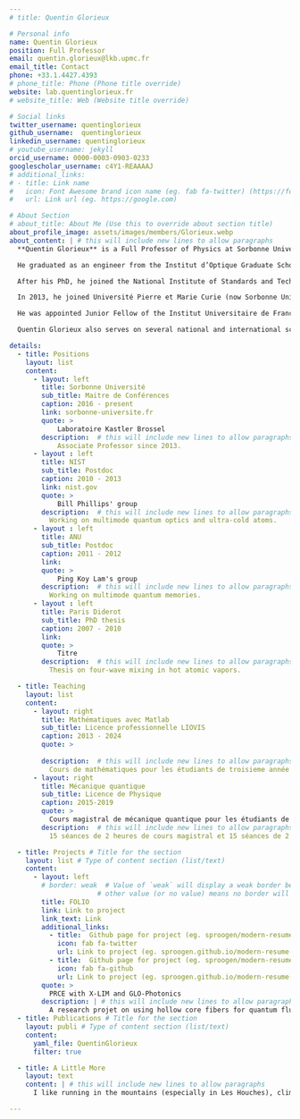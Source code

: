 ```yaml
---
# title: Quentin Glorieux

# Personal info
name: Quentin Glorieux
position: Full Professor
email: quentin.glorieux@lkb.upmc.fr
email_title: Contact
phone: +33.1.4427.4393
# phone_title: Phone (Phone title override)
website: lab.quentinglorieux.fr
# website_title: Web (Website title override)

# Social links
twitter_username: quentinglorieux
github_username:  quentinglorieux
linkedin_username: quentinglorieux
# youtube_username: jekyll
orcid_username: 0000-0003-0903-0233
googlescholar_username: c4Y1-REAAAAJ
# additional_links:
# - title: Link name
#   icon: Font Awesome brand icon name (eg. fab fa-twitter) (https://fontawesome.com/icons?d=gallery&s=brands&m=free)
#   url: Link url (eg. https://google.com)

# About Section
# about_title: About Me (Use this to override about section title)
about_profile_image: assets/images/members/Glorieux.webp
about_content: | # this will include new lines to allow paragraphs
  **Quentin Glorieux** is a Full Professor of Physics at Sorbonne University, conducting experimental research in quantum optics and quantum photonics within the Laboratoire Kastler Brossel (LKB). His work explores the interface between *quantum fluids*, *nonlinear optics*, and *nanophotonics*, aiming to understand collective phenomena of light in complex media.

  He graduated as an engineer from the Institut d’Optique Graduate School and earned a master's degree in optics and photonics from École Polytechnique and Institut d’Optique. He completed his PhD in physics (2010) at Université Paris Diderot (now Université Paris Cité) in the Laboratoire Matériaux et Phénomènes Quantiques under the supervision of Professor Thomas Coudreau. His doctoral work focused on multimode quantum entanglement generated by four-wave mixing in hot atomic vapors.

  After his PhD, he joined the National Institute of Standards and Technology (NIST, USA) as a postdoctoral researcher in the Laser Cooling and Trapping group led by William D. Phillips and Paul D. Lett. He was later awarded a Marie Skłodowska-Curie International Outgoing Fellowship to lead a project on multimode quantum memories involving NIST, the Australian National University (Canberra), and the University of Geneva (*Nicolas Gisin’s group*).

  In 2013, he joined Université Pierre et Marie Curie (now Sorbonne University) as Associate Professor and became a permanent member of LKB. In 2014, he received the City of Paris “Emergences” Award, supporting the creation of his independent experimental team. His research developed along three axes: *nanophotonics* (studying light–matter coupling between quantum emitters and nanostructures such as tapered optical fibers), *exciton-polariton systems* (investigating non-equilibrium quantum hydrodynamics and analog gravity), and *quantum fluids of light* (exploring optical superfluidity and out-of-equilibrium dynamics in atomic vapors).

  He was appointed Junior Fellow of the Institut Universitaire de France (IUF) in 2018, a distinction renewed in 2023 for a second five-year term. In 2023, he received a European Research Council (ERC) Consolidator Grant for his project *MistiQ Light – Mott Insulator Phase Transition in a Quantum Fluid of Light*, and a national ANR grant *FOLIO* on quantum fluids in hollow-core fibers.

  Quentin Glorieux also serves on several national and international scientific committees, including the Scientific Advisory Committee of EPJ Journals, the Open Science Committee of the French Physics Society, and the Administrative Board of the Institut Universitaire de France. He regularly lectures at the Les Houches and Cargèse schools on quantum optics and quantum fluids, and supervises an active group of PhD and master’s students at Sorbonne University.

details:
  - title: Positions
    layout: list
    content:
      - layout: left
        title: Sorbonne Université
        sub_title: Maitre de Conférences
        caption: 2016 - present
        link: sorbonne-universite.fr
        quote: > 
            Laboratoire Kastler Brossel
        description:  # this will include new lines to allow paragraphs
            Associate Professor since 2013.
      - layout : left 
        title: NIST
        sub_title: Postdoc
        caption: 2010 - 2013
        link: nist.gov
        quote: > 
            Bill Phillips' group
        description:  # this will include new lines to allow paragraphs
          Working on multimode quantum optics and ultra-cold atoms.
      - layout : left 
        title: ANU
        sub_title: Postdoc
        caption: 2011 - 2012
        link: 
        quote: > 
            Ping Koy Lam's group
        description:  # this will include new lines to allow paragraphs
          Working on multimode quantum memories.
      - layout : left 
        title: Paris Diderot
        sub_title: PhD thesis
        caption: 2007 - 2010
        link: 
        quote: > 
            Titre
        description:  # this will include new lines to allow paragraphs
          Thesis on four-wave mixing in hot atomic vapors.

  - title: Teaching
    layout: list
    content:
      - layout: right
        title: Mathématiques avec Matlab
        sub_title: Licence professionnelle LIOVIS
        caption: 2013 - 2024
        quote: >
          
        description:  # this will include new lines to allow paragraphs
          Cours de mathématiques pour les étudiants de troisieme année de licence professionnelle LIOVIS.
      - layout: right
        title: Mécanique quantique
        sub_title: Licence de Physique
        caption: 2015-2019
        quote: >
          Cours magistral de mécanique quantique pour les étudiants de licence de physique.
        description:  # this will include new lines to allow paragraphs
          15 séances de 2 heures de cours magistral et 15 séances de 2 heures de travaux dirigés.

  - title: Projects # Title for the section
    layout: list # Type of content section (list/text)
    content:
      - layout: left
        # border: weak  # Value of `weak` will display a weak border below this item. # Any 
                      # other value (or no value) means no border will be displayed
        title: FOLIO
        link: Link to project
        link_text: Link 
        additional_links:
          - title:  Github page for project (eg. sproogen/modern-resume-theme)
            icon: fab fa-twitter
            url: Link to project (eg. sproogen.github.io/modern-resume-theme)(optional)
          - title:  Github page for project (eg. sproogen/modern-resume-theme)
            icon: fab fa-github
            url: Link to project (eg. sproogen.github.io/modern-resume-theme)(optional)
        quote: >
          PRCE with X-LIM and GLO-Photonics
        description: | # this will include new lines to allow paragraphs
          A research projet on using hollow core fibers for quantum fluids of light.
  - title: Publications # Title for the section
    layout: publi # Type of content section (list/text)
    content:
      yaml_file: QuentinGlorieux
      filter: true

  - title: A Little More
    layout: text
    content: | # this will include new lines to allow paragraphs
      I like running in the mountains (especially in Les Houches), climbing boulders and ice caves. I also enjoy photography and I am a big fan of the old school punk band NOFX.

---
```




